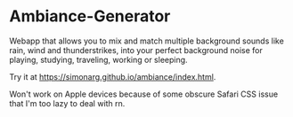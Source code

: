 # Ambiance-Generator
Webapp that allows you to mix and match multiple background sounds like rain, wind and thunderstrikes, into your perfect background noise for playing, studying, traveling, working or sleeping.

Try it at https://simonarg.github.io/ambiance/index.html.

Won't work on Apple devices because of some obscure Safari CSS issue that I'm too lazy to deal with rn.
